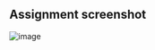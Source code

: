 ## Assignment screenshot

![image](https://github.com/TharunBalaji2004/revamp-mern-assignments/assets/95350584/d6e65094-6a98-4edb-bf3a-b7c66381e166)
